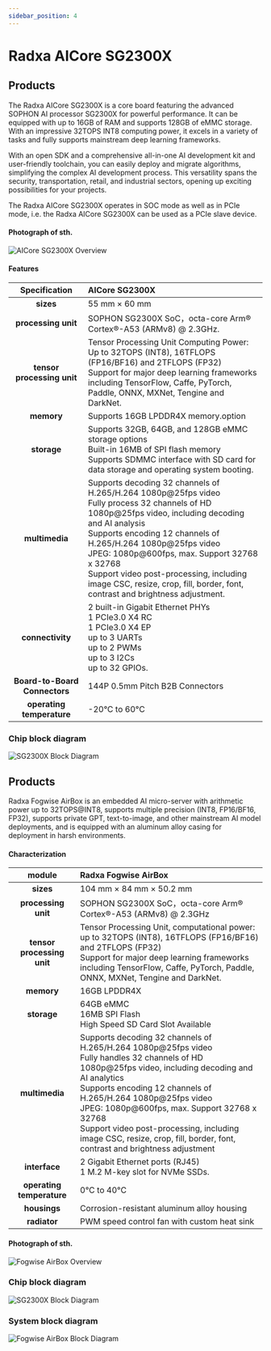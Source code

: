 ```yaml
---
sidebar_position: 4
---
```


# Radxa AICore SG2300X

<Tabs queryString="target">
  <TabItem value="AICore SG2300X" label="Radxa AICore SG2300X">

## Products

The Radxa AICore SG2300X is a core board featuring the advanced SOPHON AI processor SG2300X for powerful performance. It can be equipped with up to 16GB of RAM and supports 128GB of eMMC storage. With an impressive 32TOPS INT8 computing power, it excels in a variety of tasks and fully supports mainstream deep learning frameworks.

With an open SDK and a comprehensive all-in-one AI development kit and user-friendly toolchain, you can easily deploy and migrate algorithms, simplifying the complex AI development process. This versatility spans the security, transportation, retail, and industrial sectors, opening up exciting possibilities for your projects.

The Radxa AICore SG2300X operates in SOC mode as well as in PCIe mode, i.e. the Radxa AICore SG2300X can be used as a PCIe slave device.

#### Photograph of sth.

![AICore SG2300X Overview](/img/aicore-sg2300x/mark_aicore_sg2300x.webp)

#### Features

|         Specification         | AICore SG2300X                                                                                                                                                                                                                                                                                                                                                                                                  |
| :---------------------------: | :-------------------------------------------------------------------------------------------------------------------------------------------------------------------------------------------------------------------------------------------------------------------------------------------------------------------------------------------------------------------------------------------------------------- |
|           **sizes**           | 55 mm × 60 mm                                                                                                                                                                                                                                                                                                                                                                                                   |
|      **processing unit**      | SOPHON SG2300X SoC，octa-core Arm® Cortex®-A53 (ARMv8) @ 2.3GHz.                                                                                                                                                                                                                                                                                                                                              |
|  **tensor processing unit**   | Tensor Processing Unit Computing Power: Up to 32TOPS (INT8), 16TFLOPS (FP16/BF16) and 2TFLOPS (FP32)<br/>Support for major deep learning frameworks including TensorFlow, Caffe, PyTorch, Paddle, ONNX, MXNet, Tengine and DarkNet.                                                                                                                                                                             |
|          **memory**           | Supports 16GB LPDDR4X memory.option                                                                                                                                                                                                                                                                                                                                                                             |
|          **storage**          | Supports 32GB, 64GB, and 128GB eMMC storage options<br/>Built-in 16MB of SPI flash memory<br/>Supports SDMMC interface with SD card for data storage and operating system booting.                                                                                                                                                                                                                              |
|        **multimedia**         | Supports decoding 32 channels of H.265/H.264 1080p@25fps video <br/>Fully process 32 channels of HD 1080p@25fps video, including decoding and AI analysis<br/> Supports encoding 12 channels of H.265/H.264 1080p@25fps video<br/>JPEG: 1080p@600fps, max. Support 32768 x 32768 <br/>Support video post-processing, including image CSC, resize, crop, fill, border, font, contrast and brightness adjustment. |
|       **connectivity**        | 2 built-in Gigabit Ethernet PHYs <br/> 1 PCIe3.0 X4 RC <br/> 1 PCIe3.0 X4 EP <br/> up to 3 UARTs <br/> up to 2 PWMs <br/> up to 3 I2Cs <br/> up to 32 GPIOs.                                                                                                                                                                                                                                                    |
| **Board-to-Board Connectors** | 144P 0.5mm Pitch B2B Connectors                                                                                                                                                                                                                                                                                                                                                                                 |
|   **operating temperature**   | -20°C to 60°C                                                                                                                                                                                                                                                                                                                                                                                                   |

### Chip block diagram

![SG2300X Block Diagram](/img/aicore-sg2300x/sg2300x-block-diagram.webp)

</TabItem>

<TabItem value="Radxa Fogwise AirBox" label="Radxa Fogwise AirBox">

## Products

Radxa Fogwise AirBox is an embedded AI micro-server with arithmetic power up to 32TOPS@INT8, supports multiple precision (INT8, FP16/BF16, FP32), supports private GPT, text-to-image, and other mainstream AI model deployments, and is equipped with an aluminum alloy casing for deployment in harsh environments.

#### Characterization

|           module           | Radxa Fogwise AirBox                                                                                                                                                                                                                                                                                                                                                                                          |
| :------------------------: | :------------------------------------------------------------------------------------------------------------------------------------------------------------------------------------------------------------------------------------------------------------------------------------------------------------------------------------------------------------------------------------------------------------ |
|         **sizes**          | 104 mm × 84 mm × 50.2 mm                                                                                                                                                                                                                                                                                                                                                                                      |
|    **processing unit**     | SOPHON SG2300X SoC，octa-core Arm® Cortex®-A53 (ARMv8) @ 2.3GHz                                                                                                                                                                                                                                                                                                                                             |
| **tensor processing unit** | Tensor Processing Unit, computational power: up to 32TOPS (INT8), 16TFLOPS (FP16/BF16) and 2TFLOPS (FP32)<br/>Support for major deep learning frameworks including TensorFlow, Caffe, PyTorch, Paddle, ONNX, MXNet, Tengine and DarkNet.                                                                                                                                                                      |
|         **memory**         | 16GB LPDDR4X                                                                                                                                                                                                                                                                                                                                                                                                  |
|        **storage**         | 64GB eMMC<br/>16MB SPI Flash<br/>High Speed SD Card Slot Available                                                                                                                                                                                                                                                                                                                                            |
|       **multimedia**       | Supports decoding 32 channels of H.265/H.264 1080p@25fps video<br/>Fully handles 32 channels of HD 1080p@25fps video, including decoding and AI analytics<br/>Supports encoding 12 channels of H.265/H.264 1080p@25fps video <br/>JPEG: 1080p@600fps, max. Support 32768 x 32768<br/>Support video post-processing, including image CSC, resize, crop, fill, border, font, contrast and brightness adjustment |
|       **interface**        | 2 Gigabit Ethernet ports (RJ45)<br/>1 M.2 M-key slot for NVMe SSDs.                                                                                                                                                                                                                                                                                                                                           |
| **operating temperature**  | 0°C to 40°C                                                                                                                                                                                                                                                                                                                                                                                                   |
|        **housings**        | Corrosion-resistant aluminum alloy housing                                                                                                                                                                                                                                                                                                                                                                    |
|        **radiator**        | PWM speed control fan with custom heat sink                                                                                                                                                                                                                                                                                                                                                                   |

#### Photograph of sth.

![Fogwise AirBox Overview](/img/airbox/radxa_fogwise_airbox.webp)

### Chip block diagram

![SG2300X Block Diagram](/img/aicore-sg2300x/sg2300x-block-diagram.webp)

### System block diagram

![Fogwise AirBox Block Diagram](/img/airbox/airbox-block-diagram.webp)

</TabItem>

</Tabs>
